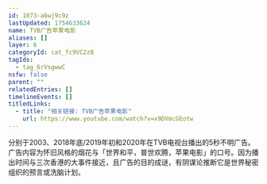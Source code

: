 ```yaml
---
id: 1073-a6wj9c9z
lastUpdated: 1754633624
name: TVB广告苹果电影
aliases: []
layer: 6
categoryId: cat_fc9VC2z8
tagIds:
  - tag_6rVsgwwC
nsfw: false
parent: ""
relatedEntries: []
timelineEvents: []
titledLinks:
  - title: "相关链接: TVB广告苹果电影"
    url: https://www.youtube.com/watch?v=x9DVmcGEotw
---
```


分别于2003、2018年底/2019年初和2020年在TVB电视台播出的5秒不明广告。广告内容为怀旧风格的烟花与「世界和平，普世欢腾，苹果电影」的口号。因为播出时间与三次香港的大事件接近，且广告的目的成谜，有阴谋论推断它是世界秘密组织的预言或洗脑计划。